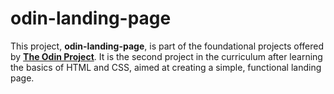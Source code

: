 # odin-landing-page

This project, **odin-landing-page**, is part of the foundational projects offered by **[The Odin Project](https://www.theodinproject.com/)**. It is the second project in the curriculum after learning the basics of HTML and CSS, aimed at creating a simple, functional landing page.
